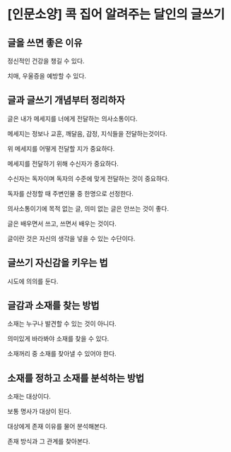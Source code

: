 # \[인문소양] 콕 집어 알려주는 달인의 글쓰기

## 글을 쓰면 좋은 이유

정신적인 건강을 챙길 수 있다.

치매, 우울증을 예방할 수 있다.

## 글과 글쓰기 개념부터 정리하자

글은 내가 메세지를 너에게 전달하는 의사소통이다.

메세지는 정보나 교훈, 깨달음, 감정, 지식들을 전달하는것이다.

위 메세지를 어떻게 전달할 지가 중요하다.

메세지를 전달하기 위해 수신자가 중요하다.

수신자는 독자이며 독자의 수준에 맞게 전달하는 것이 중요하다.

독자를 산정할 때 주변인물 중 한명으로 선정한다.

의사소통이기에 목적 없는 글, 의미 없는 글은 안쓰는 것이 좋다.

글은 배우면서 쓰고, 쓰면서 배우는 것이다.

글이란 것은 자신의 생각을 넣을 수 있는 수단이다.

## 글쓰기 자신감을 키우는 법

시도에 의의를 둔다.

## 글감과 소재를 찾는 방법

소재는 누구나 발견할 수 있는 것이 아니다.

의미있게 바라봐야 소재를 찾을 수 있다.

소재꺼리 중 소재를 찾아낼 수 있어야 한다.

## 소재를 정하고 소재를 분석하는 방법

소재는 대상이다.

보통 명사가 대상이 된다.

대상에게 존재 이유를 물어 분석해본다.

존재 방식과 그 관계를 찾아본다.

